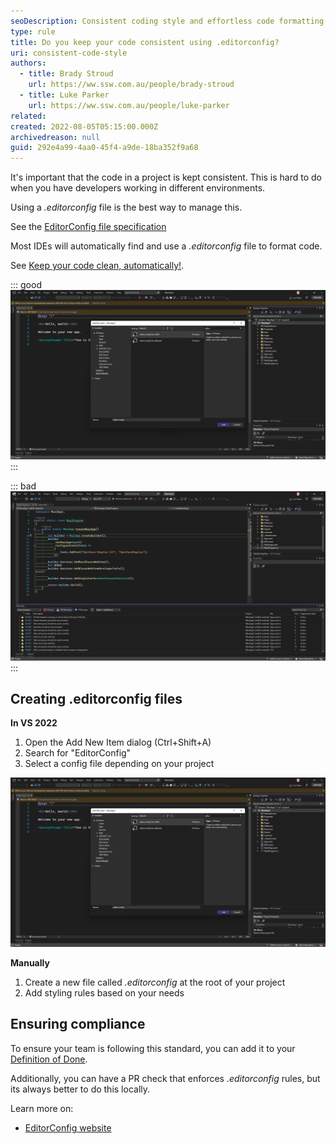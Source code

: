 ```yaml
---
seoDescription: Consistent coding style and effortless code formatting with .editorconfig.
type: rule
title: Do you keep your code consistent using .editorconfig?
uri: consistent-code-style
authors:
  - title: Brady Stroud
    url: https://ww.ssw.com.au/people/brady-stroud
  - title: Luke Parker
    url: https://ww.ssw.com.au/people/luke-parker
related:
created: 2022-08-05T05:15:00.000Z
archivedreason: null
guid: 292e4a99-4aa0-45f4-a9de-18ba352f9a68
---
```


It's important that the code in a project is kept consistent. This is hard to do when you have developers working in different environments.

Using a _.editorconfig_ file is the best way to manage this.

<!--endintro-->

See the [EditorConfig file specification](https://spec.editorconfig.org)

Most IDEs will automatically find and use a _.editorconfig_ file to format code.

See [Keep your code clean, automatically!](https://devblogs.microsoft.com/visualstudio/visual-studio-17-1-preview-2-is-now-available/#keep-your-code-clean-automatically).

::: good
![Good example - Project using a ".editorconfig" file](vs2022-add-editorconfig.png)
:::

::: bad
![Bad example - Project using StyleCop (old)](vs-2022-stylecop.png)
:::

## Creating **.editorconfig** files

**In VS 2022**

1. Open the Add New Item dialog (Ctrl+Shift+A)
2. Search for "EditorConfig"
3. Select a config file depending on your project

![Figure: Creating .editorconfig in VS 2022](vs2022-add-editorconfig.png)

**Manually**

1. Create a new file called _.editorconfig_ at the root of your project
2. Add styling rules based on your needs

## Ensuring compliance

To ensure your team is following this standard, you can add it to your [Definition of Done](/definition-of-done).

Additionally, you can have a PR check that enforces _.editorconfig_ rules, but its always better to do this locally.

Learn more on:

- [EditorConfig website](https://editorconfig.org)
